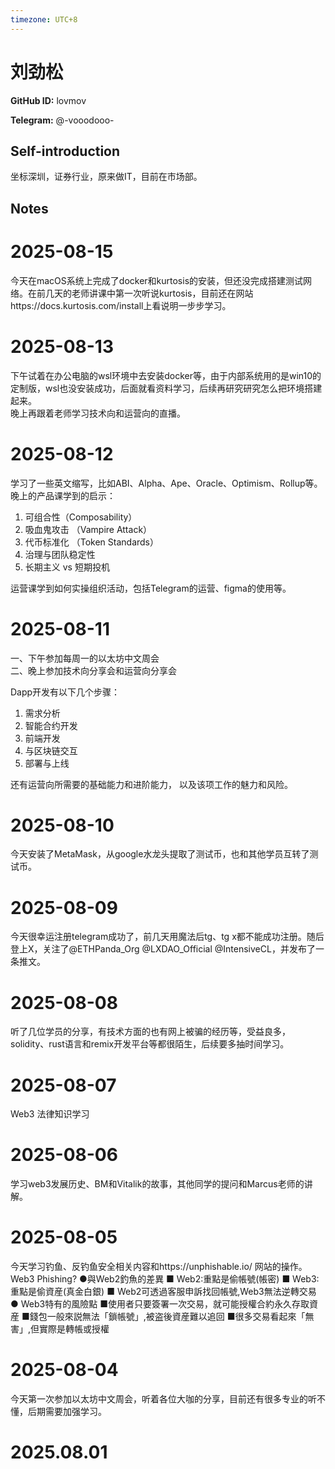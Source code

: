 ```yaml
---
timezone: UTC+8
---
```


# 刘劲松

**GitHub ID:** lovmov

**Telegram:** @-vooodooo-

## Self-introduction

坐标深圳，证券行业，原来做IT，目前在市场部。

## Notes

<!-- Content_START -->
# 2025-08-15

今天在macOS系统上完成了docker和kurtosis的安装，但还没完成搭建测试网络。在前几天的老师讲课中第一次听说kurtosis，目前还在网站https://docs.kurtosis.com/install上看说明一步步学习。

# 2025-08-13

下午试着在办公电脑的wsl环境中去安装docker等，由于内部系统用的是win10的定制版，wsl也没安装成功，后面就看资料学习，后续再研究研究怎么把环境搭建起来。  
晚上再跟着老师学习技术向和运营向的直播。

# 2025-08-12

学习了一些英文缩写，比如ABI、Alpha、Ape、Oracle、Optimism、Rollup等。   
晚上的产品课学到的启示：
1. 可组合性（Composability）
2. 吸血鬼攻击 （Vampire Attack）
3. 代币标准化 （Token Standards）
4. 治理与团队稳定性
5. 长期主义 vs 短期投机

运营课学到如何实操组织活动，包括Telegram的运营、figma的使用等。

# 2025-08-11

一、下午参加每周一的以太坊中文周会   
二、晚上参加技术向分享会和运营向分享会 
   
Dapp开发有以下几个步骤：
1. 需求分析
2. 智能合约开发
3. 前端开发
4. 与区块链交互
5. 部署与上线
  
还有运营向所需要的基础能力和进阶能力，
以及该项工作的魅力和风险。

# 2025-08-10

今天安装了MetaMask，从google水龙头提取了测试币，也和其他学员互转了测试币。

# 2025-08-09

今天很幸运注册telegram成功了，前几天用魔法后tg、tg x都不能成功注册。随后登上X，关注了@ETHPanda_Org  @LXDAO_Official  @IntensiveCL，并发布了一条推文。

# 2025-08-08

听了几位学员的分享，有技术方面的也有网上被骗的经历等，受益良多，solidity、rust语言和remix开发平台等都很陌生，后续要多抽时间学习。

# 2025-08-07

Web3 法律知识学习

# 2025-08-06

学习web3发展历史、BM和Vitalik的故事，其他同学的提问和Marcus老师的讲解。

# 2025-08-05

今天学习钓鱼、反钓鱼安全相关内容和https://unphishable.io/ 网站的操作。
Web3 Phishing?
●與Web2釣魚的差異
         ■ Web2:重點是偷帳號(帳密)
         ■ Web3:重點是偷資産(真金白銀)
         ■ Web2可透過客服申訴找回帳號,Web3無法逆轉交易
● Web3特有的風險點
         ■使用者只要簽署一次交易，就可能授權合約永久存取資産
         ■錢包一般來説無法「鎖帳號」,被盗後資産難以追回
         ■很多交易看起來「無害」,但實際是轉帳或授權

# 2025-08-04

今天第一次参加以太坊中文周会，听着各位大咖的分享，目前还有很多专业的听不懂，后期需要加强学习。


# 2025.08.01


<!-- Content_END -->
